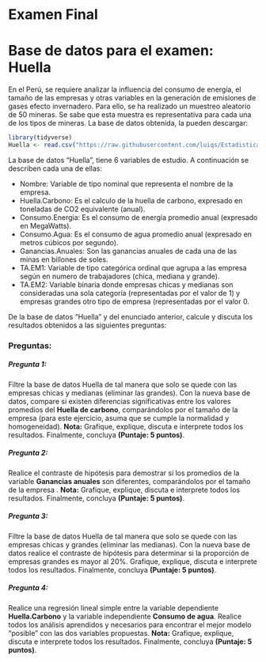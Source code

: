 Examen Final
================

# Base de datos para el examen: Huella

En el Perú, se requiere analizar la influencia del consumo de energía,
el tamaño de las empresas y otras variables en la generación de
emisiones de gases efecto invernadero. Para ello, se ha realizado un
muestreo aleatorio de 50 mineras. Se sabe que esta muestra es
representativa para cada una de los tipos de mineras. La base de datos
obtenida, la pueden descargar:

``` r
library(tidyverse)
Huella <- read.csv("https://raw.githubusercontent.com/luiqs/Estadistica-Aplicada/main/PDB/Huella.csv")
```

La base de datos “Huella”, tiene 6 variables de estudio. A continuación
se describen cada una de ellas:

-   Nombre: Variable de tipo nominal que representa el nombre de la
    empresa.
-   Huella.Carbono: Es el calculo de la huella de carbono, expresado en
    toneladas de CO2 equivalente (anual).
-   Consumo.Energia: Es el consumo de energía promedio anual (expresado
    en MegaWatts).
-   Consumo.Agua: Es el consumo de agua promedio anual (expresado en
    metros cúbicos por segundo).
-   Ganancias.Anuales: Son las ganancias anuales de cada una de las
    minas en billones de soles.
-   TA.EM1: Variable de tipo categórica ordinal que agrupa a las empresa
    según en numero de trabajadores (chica, mediana y grande).
-   TA.EM2: Variable binaria donde empresas chicas y medianas son
    consideradas una sola categoría (representadas por el valor de 1) y
    empresas grandes otro tipo de empresa (representadas por el valor 0.

De la base de datos “Huella” y del enunciado anterior, calcule y discuta
los resultados obtenidos a las siguientes preguntas:

### Preguntas:

##### Pregunta 1:

Filtre la base de datos Huella de tal manera que solo se quede con las
empresas chicas y medianas (eliminar las grandes). Con la nueva base de
datos, compare si existen diferencias significativas entre los valores
promedios del **Huella de carbono**, comparándolos por el tamaño de la
empresa (para este ejercicio, asuma que se cumple la normalidad y
homogeneidad). **Nota:** Grafique, explique, discuta e interprete todos
los resultados. Finalmente, concluya **(Puntaje: 5 puntos)**.

##### Pregunta 2:

Realice el contraste de hipótesis para demostrar si los promedios de la
variable **Ganancias anuales** son diferentes, comparándolos por el
tamaño de la empresa . **Nota:** Grafique, explique, discuta e
interprete todos los resultados. Finalmente, concluya **(Puntaje: 5
puntos)**.

##### Pregunta 3:

Filtre la base de datos Huella de tal manera que solo se quede con las
empresas chicas y grandes (eliminar las medianas). Con la nueva base de
datos realice el contraste de hipótesis para determinar si la proporción
de empresas grandes es mayor al 20%. Grafique, explique, discuta e
interprete todos los resultados. Finalmente, concluya **(Puntaje: 5
puntos)**.

##### Pregunta 4:

Realice una regresión lineal simple entre la variable dependiente
**Huella.Carbono** y la variable independiente **Consumo de agua**.
Realice todos los análisis aprendidos y necesarios para encontrar el
mejor modelo “posible” con las dos variables propuestas. **Nota:**
Grafique, explique, discuta e interprete todos los resultados.
Finalmente, concluya **(Puntaje: 5 puntos)**.
